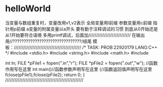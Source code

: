 # helloWorld
当变量与数组重复时，变量改用v1,v2表示
全局变量用l前缀
参数变量用c前缀
指针用p前缀
a变量的附属变量以a开头
要有勤于注释调试的习惯
到底从0开始还是从1开始要符合语境
多用printf调试，后面加///////////////////////////
在输出用//???????????????????????????????/结尾
模板：///////////////////////////////////////////
/*
TASK:
PROB:22920179
LANG:C++
*/
#include <stdio.h>
#include <string.h>
#include <math.h>
#include <iostream>

int ln;
FILE *pFile1 = fopen(".in","r");
FILE *pFile2 = fopen(".out","w");
//函数作用写在这里
int main()//函数参数声明写在这里
{//函数返回值声明写在这里
    fclose(pFile1);fclose(pFile2);
    return 0;
}
//////////////////////////////////////////////////
